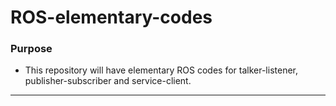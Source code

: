 # ROS-elementary-codes

### Purpose
- This repository will have elementary ROS codes for talker-listener, publisher-subscriber and service-client.
----
